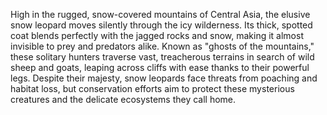 High in the rugged, snow-covered mountains of Central Asia, the elusive snow leopard moves silently through the icy wilderness. Its thick, spotted coat blends perfectly with the jagged rocks and snow, making it almost invisible to prey and predators alike. Known as "ghosts of the mountains," these solitary hunters traverse vast, treacherous terrains in search of wild sheep and goats, leaping across cliffs with ease thanks to their powerful legs. Despite their majesty, snow leopards face threats from poaching and habitat loss, but conservation efforts aim to protect these mysterious creatures and the delicate ecosystems they call home.